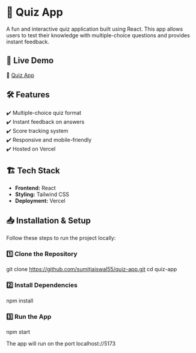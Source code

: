 # 🎯 Quiz App  

A fun and interactive quiz application built using React. This app allows users to test their knowledge with multiple-choice questions and provides instant feedback.

## 🚀 Live Demo  
🔗 [Quiz App](https://quiz-mrr5r4tun-sumitjaiswal55s-projects.vercel.app/)  

## 🛠 Features  
✔️ Multiple-choice quiz format  
✔️ Instant feedback on answers  
✔️ Score tracking system  
✔️ Responsive and mobile-friendly  
✔️ Hosted on Vercel  

## 🏗 Tech Stack  
- **Frontend:** React
- **Styling:** Tailwind CSS 
- **Deployment:** Vercel  

## 📥 Installation & Setup  
Follow these steps to run the project locally:  

### 1️⃣ Clone the Repository  
git clone https://github.com/sumitjaiswal55/quiz-app.git
cd quiz-app

### 2️⃣ Install Dependencies
npm install

### 3️⃣ Run the App
npm start

The app will run on the port localhost://5173


